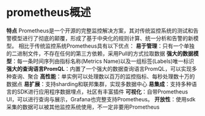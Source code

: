 # prometheus概述

**特点** Prometheus是一个开源的完整监控解决方案，其对传统监控系统的测试和告警模型进行了彻底的颠覆，形成了基于中央化的规则计算、统一分析和告警的新模型。 相比于传统监控系统Prometheus具有以下优点： **易于管理**：只有一个单独的二进制文件，不存在任何的第三方依赖，采用Pull的方式拉取数据 **强大的数据模型**：每一条时间序列由指标名称\(Metrics Name\)以及一组标签\(Labels\)唯一标识 **强大的查询语言PromQL**：内置了一个强大的数据查询语言PromQL，可以实现多种查询、聚合 **高性能**：单实例可以处理数以百万的监控指标、每秒处理数十万的数据点 **易扩展**：支持sharding和联邦集群，实现多数据中心 **易集成**：支持多种语言的SDK进行应用程序数据埋点，社区有丰富插件 **可视化**：自带Prometheus UI，可以进行查询与展示，Grafana也完整支持Prometheus。 **开放性**：使用sdk采集的数据可以被其他监控系统使用，不一定非要用Prometheus

